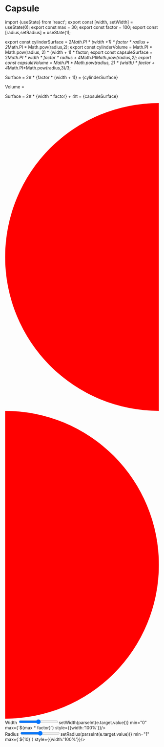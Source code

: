 # Capsule
import {useState} from 'react';
export const [width, setWidth] = useState(0);
export const max = 30;
export const factor = 100;
export const [radius,setRadius] = useState(1);

export const cylinderSurface = 2*Math.PI * (width +1) * factor * radius + 2*Math.PI * Math.pow(radius,2);
export const cylinderVolume = Math.PI * Math.pow(radius, 2) * (width + 1) * factor;
export const capsuleSurface = 2*Math.PI * width * factor * radius + 4*Math.PI*Math.pow(radius,2);
export const capsuleVolume = Math.PI * Math.pow(radius, 2) * (width) * factor + 4*Math.PI*Math.pow(radius,3)/3;


<div style={{width: '100%', display: 'flex', flexDirection: 'column',gap:'2rem'}}>
	<div style={{display: 'flex', gap: '2rem', flexDirection: 'column'}}>
		<div>
			<p>
			Surface = 2π * <span style={{color:'red'}}>{factor * (width + 1)}</span>  = {cylinderSurface} 
			</p>
			<p>
			Volume = 
			</p>
			<div style={{
						marginLeft: '.5rem',
						height:`${radius}rem`,
						width: `calc(1rem + ${((width/factor)/max)*100}%)`,
						backgroundColor: 'red',
						}}
			/>
		</div>
		<div>
			<p>
			Surface = 2π * <span style={{color:'red'}}>{width * factor}</span> + 4π = {capsuleSurface}
			</p>
			<div style={{display: 'flex'}}>
				<svg viewBox="0 0 1 2" height={`${radius}rem`} fill="red">
					<circle cy="50%" cx="100%" r="1"/>
				</svg>
				<div style={{
						height:`${radius}rem`,
						width: `${((width/factor)/max)*100}%`,
						backgroundColor: 'red',
						}}
			/>
				<svg viewBox="0 0 1 2" height={`${radius}rem`} fill="red">
					<circle cy="50%" r="1"/>
				</svg>
			</div>
		</div>
	</div>
	<div style={{width: '100%'}}>
	<div>
	<label>Width</label>
		<input type="range" value={width} onChange={(e)=>setWidth(parseInt(e.target.value))} min="0" max={`${max * factor}`} style={{width:'100%'}}/>
		</div>
		<div>
		<label>Radius</label>
		<input type="range" value={radius} onChange={(e)=>setRadius(parseInt(e.target.value))} min="1" max={`${10}`} style={{width:'100%'}}/>
		</div>
	</div>
</div>







